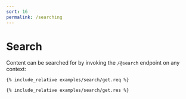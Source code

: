```yaml
---
sort: 16
permalink: /searching
---
```


# Search

Content can be searched for by invoking the `/@search` endpoint on any context:

```
{% include_relative examples/search/get.req %}
```

```
{% include_relative examples/search/get.res %}
```
